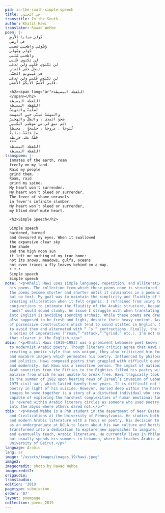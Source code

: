 ```yaml
---
pid: in-the-south-simple-speech
title: في الجنوب
transtitle: In the South
author: Khalil Hawi
translator: Rawad Wehbe
poem: |-
  جُولي سَبايا الأَرضِ
  في أرضي
  وَصُولي واطحني شعبي
  جُولي وَصُولي
  واطحني صُلبي
  لن يَكتوي قَلبي
  لن يَكتوي قَلبي ولن يَدمَى
  تنحلُّ حمَّى العارِ
  في غَيبوبةِ الحمَّى
  لن يَكتَوي قَلبي ولن يَدمَى
  قَلبي الأَصمُّ الأَبكَمُ الأَعمَى.

  <h2><span lang="ar">اللفظة البسيطة
  </span></h2>
  اللفظة البسيطة
  اللفظة البسيطة
  تَصلَّبَتْ والتهبَتْ
  والتهمَتْ عينَّي حين التهمت
  صَحوَ المدى ، والظلَّ والهجيرْ
  لم تبقِ لي من موطني الكبير:
  ثُلوجَهُ ، مروجَهُ ، خليجَهُ ، محيطَهُ
  ما خلَّفَتْ ذبابةٌ
  حَطَّتْ على خريطَة
  ***
  اللفظة البسيطة
  اللفظة البسيطة
transpoem: |-
  Inmates of the earth, roam
  freely on my land.
  Raid my people
  grind them.
  Roam, raid
  grind my spine.
  My heart won’t surrender.
  My heart won’t bleed or surrender.
  The fever of shame unravels
  in fever’s infinite slumber.
  My heart won’t bleed or surrender,
  my blind deaf mute heart.

  <h2>Simple Speech</h2>

  Simple speech
  hardened, burned
  and devoured my eyes. When it swallowed
  the expansive clear sky
  the shade
  and the high noon sun
  it left me nothing of my true home:
  not its snows, meadows, gulfs, oceans
  not even traces a fly leaves behind on a map.
  * * *
  Simple speech
  Simple speech
note: "<p>Khalil Hawi uses simple language, repetition, and alliteration throughout
  his poems. The collection from which these poems come is structured in a way that
  the poems become shorter and shorter until it culminates in a poem with a title
  but no text. My goal was to maintain the simplicity and fluidity of the syntax while
  creating alliteration when it felt organic. I refrained from using too many coordinating
  conjunctions to intimate the fluidity of the Arabic structure, because too many
  “ands” would sound clunky. An issue I struggle with when translating Arabic poetry
  into English is avoiding sounding archaic. While these poems are dreary, they are
  also supposed to be fresh and light, despite their heavy content. Arabic has a lot
  of possessive constructions which tend to sound stilted in English. So, I tried
  to avoid them and alternated with “ ’s “ contractions. Finally, the first poem uses
  a series of imperatives (“roam,” “attack,” “grind,” etc.). I’m not sure how to make
  that clearer in the English.</p>"
abio: "<p>Khalil Hawi (1919–1982) was a prominent Lebanese poet known for his contribution
  to modernist Arabic poetry. Though literary critics agree that Hawi succeeded in
  creating a poetic style that was unique, they also criticized him for the grotesque
  and macabre imagery which permeates his poetry. Influenced by philosophy, religion,
  and politics, Hawi composed poetry that grappled with difficult questions of authenticity
  and modernity. But Hawi was a sensitive person. The impact of national defeat throughout
  Arab countries from the Fifties to the Eighties filled his poetry with a lingering
  malaise from which he was unable to break free. Hawi tragically took his own life
  in the summer of 1982 upon hearing news of Israel’s invasion of Lebanon during the
  1975 civil war, which lasted twenty-five years. It is difficult not to read Hawi’s
  poetry in light of his suicide. However, buried deep within the harrowing and nightmarish
  images he wove together is a story of a disturbed individual who created a language
  capable of exploring the harshest complexities of human emotional landscapes. Hawi
  is revered within Arabic literary circles as someone who used poetry to look deep
  into the abyss where others dared not.</p>"
tbio: "<p>Rawad Wehbe is a PhD student in the department of Near Eastern Languages
  and Civilizations at the University of Pennsylvania. He studies both pre-modern
  and modern Arabic literature with a focus on poetry. His decision to study Arabic
  as an undergraduate at UCLA to learn about his own culture and heritage as an Arab-American
  transformed into a dedication to explore new approaches to imagine, frame, read,
  and eventually teach, Arabic literature. He currently lives in Philadelphia, PA,
  but usually spends his summers in Lebanon, where he teaches Arabic at the American
  University of Beirut.</p>"
language: Arabic
lang: ar
image: "/assets/images/images_19/hawi.jpeg"
image2:
imagecredit: photo by Rawad Wehbe
imagecredit2:
origaudio:
translaudio:
edition: '2019'
pagetype: submission
order: '07'
layout: poempage
collection: poems_2019
---
```


